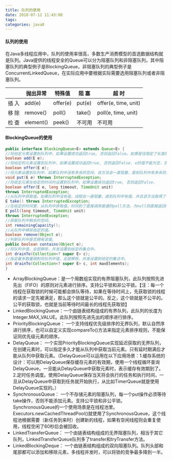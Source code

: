 ```yaml
---
title: 队列的使用
date: 2018-07-12 11:43:08
tags: 
categories: java8
---
```


#### 队列的使用

在Java多线程应用中，队列的使用率很高，多数生产消费模型的首选数据结构就是队列。Java提供的线程安全的Queue可以分为阻塞队列和非阻塞队列，其中阻塞队列的典型例子是BlockingQueue，非阻塞队列的典型例子是ConcurrentLinkedQueue，在实际应用中要根据实际需要选用阻塞队列或者非阻塞队列。



|       | **抛出异常** | **特殊值** | **阻 塞** | **超 时**            |
| ----- | ------------ | ---------- | --------- | -------------------- |
| 插 入 | add(e)       | offer(e)   | put(e)    | offer(e, time, unit) |
| 移 除 | remove()     | poll()     | take()    | poll(e, time, unit)  |
| 检 查 | element()    | peek()     | 不可用    | 不可用               |



#### BlockingQueue的使用

```Java
public interface BlockingQueue<E> extends Queue<E> {
//将给定元素设置到队列中，如果设置成功返回true, 否则返回false。如果是往限定了长度的队列中设置值，推荐使用offer()方法。
boolean add(E e);
//将给定的元素设置到队列中，如果设置成功返回true, 否则返回false. e的值不能为空，否则抛出空指针异常。
boolean offer(E e);
//将元素设置到队列中，如果队列中没有多余的空间，该方法会一直阻塞，直到队列中有多余的空间。
void put(E e) throws InterruptedException;
//将给定元素在给定的时间内设置到队列中，如果设置成功返回true, 否则返回false.
boolean offer(E e, long timeout, TimeUnit unit)
throws InterruptedException;
//从队列中获取值，如果队列中没有值，线程会一直阻塞，直到队列中有值，并且该方法取得了该值。
E take() throws InterruptedException;
//在给定的时间里，从队列中获取值，时间到了直接调用普通的poll方法，为null则直接返回null。
E poll(long timeout, TimeUnit unit)
throws InterruptedException;
//获取队列中剩余的空间。
int remainingCapacity();
//从队列中移除指定的值。
boolean remove(Object o);
//判断队列中是否拥有该值。
public boolean contains(Object o);
//将队列中值，全部移除，并发设置到给定的集合中。
int drainTo(Collection<? super E> c);
//指定最多数量限制将队列中值，全部移除，并发设置到给定的集合中。
int drainTo(Collection<? super E> c, int maxElements);
}
```

- ArrayBlockingQueue：是一个用数组实现的有界阻塞队列，此队列按照先进先出（FIFO）的原则对元素进行排序。支持公平锁和非公平锁。【注：每一个线程在获取锁的时候可能都会排队等待，如果在等待时间上，先获取锁的线程的请求一定先被满足，那么这个锁就是公平的。反之，这个锁就是不公平的。公平的获取锁，也就是当前等待时间最长的线程先获取锁】
- LinkedBlockingQueue：一个由链表结构组成的有界队列，此队列的长度为Integer.MAX_VALUE。此队列按照先进先出的顺序进行排序。
- PriorityBlockingQueue： 一个支持线程优先级排序的无界队列，默认自然序进行排序，也可以自定义实现compareTo()方法来指定元素排序规则，不能保证同优先级元素的顺序。
- DelayQueue： 一个实现PriorityBlockingQueue实现延迟获取的无界队列，在创建元素时，可以指定多久才能从队列中获取当前元素。只有延时期满后才能从队列中获取元素。（DelayQueue可以运用在以下应用场景：1.缓存系统的设计：可以用DelayQueue保存缓存元素的有效期，使用一个线程循环查询DelayQueue，一旦能从DelayQueue中获取元素时，表示缓存有效期到了。2.定时任务调度。使用DelayQueue保存当天将会执行的任务和执行时间，一旦从DelayQueue中获取到任务就开始执行，从比如TimerQueue就是使用DelayQueue实现的。）
- SynchronousQueue： 一个不存储元素的阻塞队列，每一个put操作必须等待take操作，否则不能添加元素。支持公平锁和非公平锁。SynchronousQueue的一个使用场景是在线程池里。Executors.newCachedThreadPool()就使用了SynchronousQueue，这个线程池根据需要（新任务到来时）创建新的线程，如果有空闲线程则会重复使用，线程空闲了60秒后会被回收。
- LinkedTransferQueue： 一个由链表结构组成的无界阻塞队列，相当于其它队列，LinkedTransferQueue队列多了transfer和tryTransfer方法。
- LinkedBlockingDeque： 一个由链表结构组成的双向阻塞队列。队列头部和尾部都可以添加和移除元素，多线程并发时，可以将锁的竞争最多降到一半。